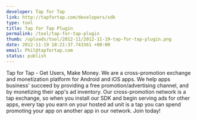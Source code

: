 ```yaml
--- 
developer: Tap for Tap
link: http://tapfortap.com/developers/sdk
type: tool
title: Tap for Tap Plugin
permalink: /tool/tap-for-tap-plugin
thumb: /uploads/tool/2012-11/2012-11-19-tap-for-tap-plugin.png
date: 2012-11-19 18:21:37.741561 +00:00
email: Phil@tapfortap.com
status: publish
---
```


Tap for Tap - Get Users, Make Money. We are a cross-promotion exchange and monetization platform for Android and iOS apps. We help apps business' succeed by providing a free promotion/advertising channel, and by monetizing their app's ad inventory. Our cross-promotion network is a tap exchange, so when you install our SDK and begin serving ads for other apps, every tap you earn on your hosted ad unit is a tap you can spend promoting your app on another app in our network. Join today!

